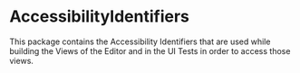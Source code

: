 # AccessibilityIdentifiers

This package contains the Accessibility Identifiers that are used while building the Views of the Editor
and in the UI Tests in order to access those views.
